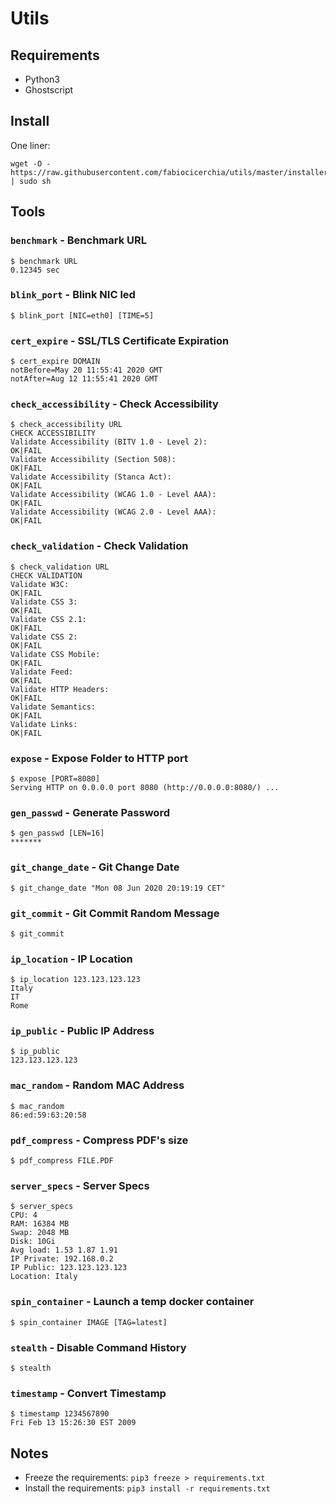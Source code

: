 # Utils

## Requirements

 - Python3
 - Ghostscript

## Install

One liner:

```shell
wget -O - https://raw.githubusercontent.com/fabiocicerchia/utils/master/installer | sudo sh
```

## Tools

### `benchmark` - Benchmark URL

```shell
$ benchmark URL
0.12345 sec
```

### `blink_port` - Blink NIC led

```shell
$ blink_port [NIC=eth0] [TIME=5]
```

### `cert_expire` - SSL/TLS Certificate Expiration

```shell
$ cert_expire DOMAIN
notBefore=May 20 11:55:41 2020 GMT
notAfter=Aug 12 11:55:41 2020 GMT
```

### `check_accessibility` - Check Accessibility

```shell
$ check_accessibility URL
CHECK ACCESSIBILITY
Validate Accessibility (BITV 1.0 - Level 2):
OK|FAIL
Validate Accessibility (Section 508):
OK|FAIL
Validate Accessibility (Stanca Act):
OK|FAIL
Validate Accessibility (WCAG 1.0 - Level AAA):
OK|FAIL
Validate Accessibility (WCAG 2.0 - Level AAA):
OK|FAIL
```

### `check_validation` - Check Validation

```shell
$ check_validation URL
CHECK VALIDATION
Validate W3C:
OK|FAIL
Validate CSS 3:
OK|FAIL
Validate CSS 2.1:
OK|FAIL
Validate CSS 2:
OK|FAIL
Validate CSS Mobile:
OK|FAIL
Validate Feed:
OK|FAIL
Validate HTTP Headers:
OK|FAIL
Validate Semantics:
OK|FAIL
Validate Links:
OK|FAIL
```

### `expose` - Expose Folder to HTTP port

```shell
$ expose [PORT=8080]
Serving HTTP on 0.0.0.0 port 8080 (http://0.0.0.0:8080/) ...
```

### `gen_passwd` - Generate Password

```shell
$ gen_passwd [LEN=16]
*******
```

### `git_change_date` - Git Change Date

```shell
$ git_change_date "Mon 08 Jun 2020 20:19:19 CET"
```

### `git_commit` - Git Commit Random Message

```shell
$ git_commit
```

### `ip_location` - IP Location

```shell
$ ip_location 123.123.123.123
Italy
IT
Rome
```

### `ip_public` - Public IP Address

```shell
$ ip_public
123.123.123.123
```

### `mac_random` - Random MAC Address

```shell
$ mac_random
86:ed:59:63:20:58
```

### `pdf_compress` - Compress PDF's size

```shell
$ pdf_compress FILE.PDF
```

### `server_specs` - Server Specs

```shell
$ server_specs
CPU: 4
RAM: 16384 MB
Swap: 2048 MB
Disk: 10Gi
Avg load: 1.53 1.87 1.91
IP Private: 192.168.0.2
IP Public: 123.123.123.123
Location: Italy
```

### `spin_container` - Launch a temp docker container

```shell
$ spin_container IMAGE [TAG=latest]
```

### `stealth` - Disable Command History

```shell
$ stealth
```

### `timestamp` - Convert Timestamp

```shell
$ timestamp 1234567890
Fri Feb 13 15:26:30 EST 2009
```

## Notes

 - Freeze the requirements: `pip3 freeze > requirements.txt`
 - Install the requirements: `pip3 install -r requirements.txt`
